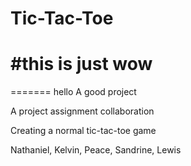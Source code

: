 # Tic-Tac-Toe


#this is just wow
=======
=======
hello A good project

A project assignment collaboration

Creating a normal tic-tac-toe game

Nathaniel, Kelvin, Peace, Sandrine, Lewis

